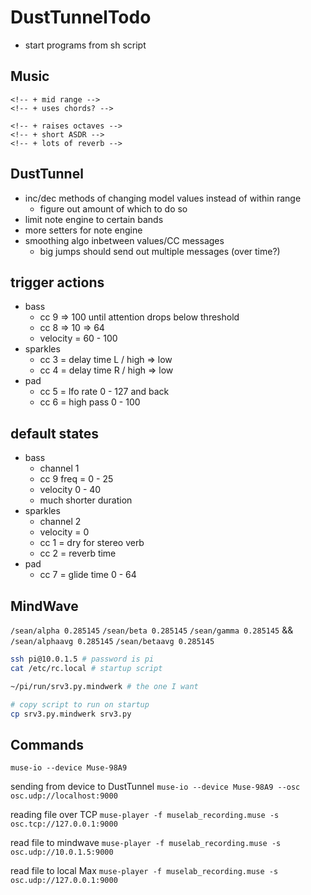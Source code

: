 # DustTunnelTodo #

<!-- * processing -->
<!-- * processing in DustTunnel -->
<!-- * osc listening -->
<!-- * osc to midi -->
<!-- * midi notes to logic -->
<!-- * osc to midi cc -->
<!-- * midi cc to logic -->
<!-- * assign cc messages to controls/automation -->
<!-- * headset to muze io -->
<!-- * headset to DustTunnel -->
<!-- * headset to DustTunnel to make a sound -->
<!-- * configure muze io -->
<!-- * record and playback - http://developer.choosemuse.com/research-tools/museplayer -->
* start programs from sh script

## Music ##

<!-- * multiple tracks/instruments with controls -->
<!-- * random midi notes separate tracks -->
<!-- * create three tracks -->
  <!-- - low droney sounds
    + drops octaves
    + really long release -->
  <!-- - pad swells -->
    <!-- + mid range -->
    <!-- + uses chords? -->
  <!-- - sparkles -->
    <!-- + raises octaves -->
    <!-- + short ASDR -->
    <!-- + lots of reverb -->
<!-- * hard limiter/compressor on master -->


## DustTunnel ##

* inc/dec methods of changing model values instead of within range
  - figure out amount of which to do so
* limit note engine to certain bands
* more setters for note engine
* smoothing algo inbetween values/CC messages
  - big jumps should send out multiple messages (over time?)
<!-- * `NoteFactory` -->
<!-- * `ControlChangeFactory` -->
  <!-- - update ranges -->
<!-- * random note selection from arrays of dorian scales -->
<!-- * random duration/velocity -->
<!-- * chord arrays -->
<!-- * scale arrays -->
<!-- * stopped signal (change person or takes off) -->
  <!-- - fade back to default state -->
  <!-- - change root note and scale -->

## trigger actions ##
* bass
  - cc 9 => 100 until attention drops below threshold
  - cc 8 => 10 => 64
  - velocity = 60 - 100
* sparkles
  - cc 3 = delay time L / high => low
  - cc 4 = delay time R / high => low
* pad
  - cc 5 = lfo rate 0 - 127 and back
  - cc 6 = high pass 0 - 100

## default states
* bass
  - channel 1
  - cc 9 freq = 0 - 25
  - velocity 0 - 40
  - much shorter duration
* sparkles
  - channel 2
  - velocity = 0
  - cc 1 = dry for stereo verb
  - cc 2 = reverb time
* pad
  - cc 7 = glide time 0 - 64

## MindWave ##

`/sean/alpha 0.285145`
`/sean/beta 0.285145`
`/sean/gamma 0.285145`
&&
`/sean/alphaavg 0.285145`
`/sean/betaavg 0.285145`

```sh
ssh pi@10.0.1.5 # password is pi
cat /etc/rc.local # startup script

~/pi/run/srv3.py.mindwerk # the one I want

# copy script to run on startup
cp srv3.py.mindwerk srv3.py
```

## Commands ##

`muse-io --device Muse-98A9`

sending from device to DustTunnel
`muse-io --device Muse-98A9 --osc osc.udp://localhost:9000`

reading file over TCP
`muse-player -f muselab_recording.muse -s osc.tcp://127.0.0.1:9000`

read file to mindwave
`muse-player -f muselab_recording.muse -s osc.udp://10.0.1.5:9000`

read file to local Max
`muse-player -f muselab_recording.muse -s osc.udp://127.0.0.1:9000`